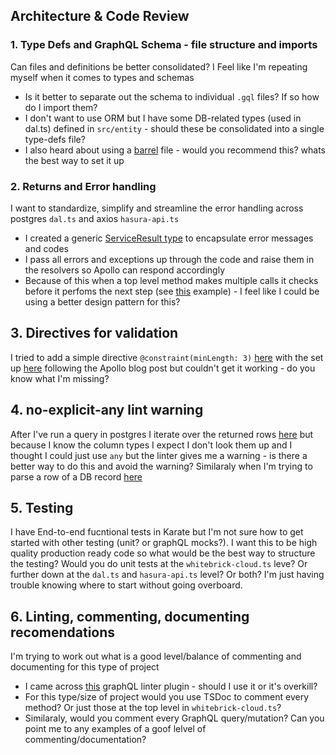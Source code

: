 ## Architecture & Code Review

### 1. Type Defs and GraphQL Schema - file structure and imports
Can files and definitions be better consolidated? I Feel like I'm repeating myself when it comes to types and schemas 
- Is it better to separate out the schema to individual `.gql` files? If so how do I import them?
- I don't want to use ORM but I have some DB-related types (used in dal.ts) defined in `src/entity` - should these be consolidated into a single type-defs file?
- I also heard about using a [barrel](https://basarat.gitbook.io/typescript/main-1/barrel) file - would you recommend this? whats the best way to set it up

### 2. Returns and Error handling
I want to standardize, simplify and streamline the error handling across postgres `dal.ts` and axios `hasura-api.ts`
- I created a generic [ServiceResult type](https://github.com/whitebrick/whitebrick-cloud/blob/d11e55823fc07ab32d65480c93b6987105ff7c41/src/type-defs.ts#L3)
to encapsulate error messages and codes
- I pass all errors and exceptions up through the code and raise them in the resolvers so Apollo can respond accordingly
- Because of this when a top level method makes multiple calls it checks before it perfoms the next step
(see [this](https://github.com/whitebrick/whitebrick-cloud/blob/d11e55823fc07ab32d65480c93b6987105ff7c41/src/whitebrick-cloud.ts#L96) example) - I feel
like I could be using a better design pattern for this?

## 3. Directives for validation
I tried to add a simple directive `@constraint(minLength: 3)` 
[here](https://github.com/whitebrick/whitebrick-cloud/blob/d11e55823fc07ab32d65480c93b6987105ff7c41/src/type-defs.ts#L93)
with the set up [here](https://github.com/whitebrick/whitebrick-cloud/blob/d11e55823fc07ab32d65480c93b6987105ff7c41/src/whitebrick-cloud.ts#L23)
following the Apollo blog post but couldn't get it working - do you know what I'm missing?

## 4. no-explicit-any lint warning
After I've run a query in postgres I iterate over the returned rows [here](https://github.com/whitebrick/whitebrick-cloud/blob/d11e55823fc07ab32d65480c93b6987105ff7c41/src/dal.ts#L470)
but because I know the column types I expect I don't look them up and I thought I could just use `any` but the 
linter gives me a warning - is there a better way to do this and avoid the warning? Similaraly when I'm trying to parse a row of a DB
record [here](https://github.com/whitebrick/whitebrick-cloud/blob/3199a642059a1314b4d8c27d88bcee1c3a781567/src/entity/Role.ts#L25)

## 5. Testing
I have End-to-end fucntional tests in Karate but I'm not sure how to get started with other testing (unit? or graphQL mocks?).
I want this to be high quality production ready code so what would be the best way to structure the testing? Would you do unit tests at the 
`whitebrick-cloud.ts` leve? Or further down at the `dal.ts` and `hasura-api.ts` level? Or both? I'm just having trouble knowing where to start
without going overboard.


## 6. Linting, commenting, documenting recomendations
I'm trying to work out what is a good level/balance of commenting and documenting for this type of project
- I came across [this](https://the-guild.dev/blog/introducing-graphql-eslint) graphQL linter plugin - should I use it or it's overkill?
- For this type/size of project would you use TSDoc to comment every method? Or just those at the top level in `whitebrick-cloud.ts`?
- Similaraly, would you comment every GraphQL query/mutation? Can you point me to any examples of a goof lelvel of commenting/documentation?


